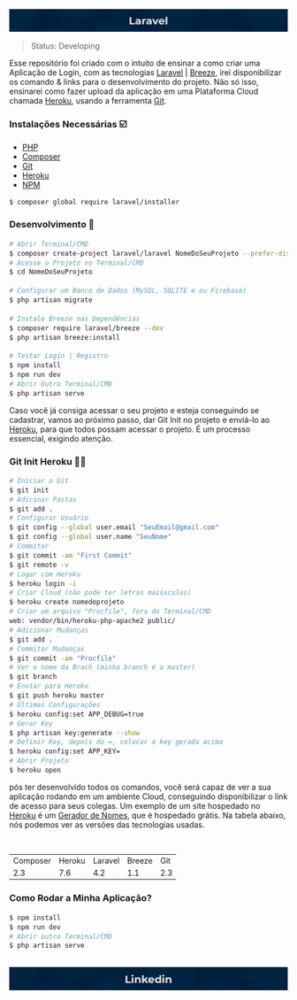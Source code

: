 <img src="images/laraveltop.jpg" alt="Laravel Banner">

> Status: Developing 

Esse repositório foi criado com o intuito de ensinar a como criar uma Aplicação de Login, com as tecnologias [Laravel](https://laravel.com/) | [Breeze](https://laravel.com/docs/9.x/starter-kits), irei disponibilizar os comando & links para o desenvolvimento do projeto. Não só isso, ensinarei como fazer upload da aplicação em uma Plataforma Cloud chamada [Heroku](https://www.heroku.com/), usando a ferramenta [Git](https://git-scm.com/downloads).

### Instalações Necessárias ☑️ 

+ [PHP](https://www.apachefriends.org/pt_br/index.html)
+ [Composer](https://getcomposer.org/Composer-Setup.exe) 
+ [Git](https://git-scm.com/downloads)
+ [Heroku](https://devcenter.heroku.com/articles/heroku-cli)
+ [NPM](https://nodejs.org/en/)
```bash 
$ composer global require laravel/installer
```

### Desenvolvimento 🎲

```bash
# Abrir Terminal/CMD
$ composer create-project laravel/laravel NomeDoSeuProjeto --prefer-dist
# Acesse o Projeto no Terminal/CMD
$ cd NomeDoSeuProjeto

# Configurar um Banco de Dados (MySQL, SQLITE e ou Firebase)
$ php artisan migrate

# Instale Breeze nas Dependências 
$ composer require laravel/breeze --dev
$ php artisan breeze:install

# Testar Login | Registro
$ npm install
$ npm run dev
# Abrir Outro Terminal/CMD
$ php artisan serve
```

Caso você já consiga acessar o seu projeto e esteja conseguindo se cadastrar, vamos ao próximo passo, dar Git Init no projeto e enviá-lo ao [Heroku](https://www.heroku.com/), para que todos possam acessar o projeto. É um processo essencial, exigindo atenção. 

### Git Init Heroku 🧙‍♂️

```bash
# Iniciar o Git 
$ git init
# Adicinar Pastas
$ git add .
# Configurar Usuário
$ git config --global user.email "SeuEmail@gmail.com"
$ git config --global user.name "SeuNome"
# Commitar
$ git commit -am "First Commit"
$ git remote -v
# Logar com Heroku
$ heroku login -i
# Criar Cloud (não pode ter letras maiúsculas)
$ heroku create nomedoprojeto
# Criar um arquivo "Procfile", fora do Terminal/CMD
web: vendor/bin/heroku-php-apache2 public/
# Adicionar Mudanças
$ git add .
# Commitar Mudanças
$ git commit -am "Procfile"
# Ver o nome da Brach (minha branch é a master)
$ git branch
# Enviar para Heroku
$ git push heroku master
# Últimas Configurações
$ heroku config:set APP_DEBUG=true
# Gerar Key
$ php artisan key:generate --show
# Definir Key, depois do =, colocar a key gerada acima
$ heroku config:set APP_KEY=
# Abrir Projeto
$ heroku open
```

pós ter desenvolvido todos os comandos, você será capaz de ver a sua aplicação rodando em um ambiente Cloud, conseguindo disponibilizar o link de acesso para seus colegas. Um exemplo de um site hospedado no [Heroku](https://devcenter.heroku.com/articles/heroku-cli) é um [Gerador de Nomes](https://gerador-nomes.herokuapp.com), que é hospedado grátis. Na tabela abaixo, nós podemos ver as versões das tecnologias usadas. 

<br>

<table align="center">
  <tr>
    <td>Composer</td>
    <td>Heroku</td>
    <td>Laravel</td>
    <td>Breeze</td>
    <td>Git</td>
  </tr>
  <tr>
    <td>2.3</td>
    <td>7.6</td>
    <td>4.2</td>
    <td>1.1</td>
    <td>2.3</td>
  </tr>
</table>

### Como Rodar a Minha Aplicação?

```bash
$ npm install
$ npm run dev
# Abrir outro Terminal/CMD
$ php artisan serve
```

<br>

<a href="https://www.linkedin.com/in/danillucruz/" alt="LinkedIn">
  <img src="images/linkedin.jpg" align="center" alt="LinkedIn">
</a>



